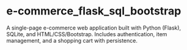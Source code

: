 # e-commerce_flask_sql_bootstrap
A single-page e-commerce web application built with Python (Flask), SQLite, and HTML/CSS/Bootstrap. Includes authentication, item management, and a shopping cart with persistence.

